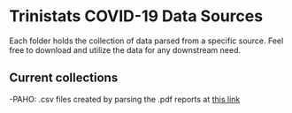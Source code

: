 # Trinistats COVID-19 Data Sources

Each folder holds the collection of data parsed from a specific source. Feel free to download and utilize the data for any downstream need.

## Current collections
-PAHO: .csv files created by parsing the .pdf reports at [this link](https://www.paho.org/en/technical-reports?topic=4922&d[min]=&d[max]=&page=1)

